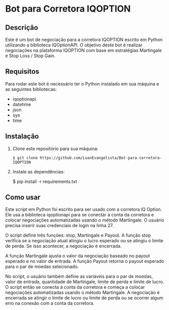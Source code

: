 # Bot para Corretora IQOPTION

## Descrição
Este é um bot de negociação para a corretora IQOPTION escrito em Python utilizando a biblioteca IQOptionAPI. O objetivo deste bot é realizar negociações na plataforma IQOPTION com base em estratégias Martingale e Stop Loss / Stop Gain.

## Requisitos

Para rodar este bot é necessário ter o Python instalado em sua máquina e as seguintes bibliotecas:

<ul>
    <li>iqoptionapi</li>
    <li>datetime</li>
    <li>json</li>
    <li>sys</li>
    <li>time</li>
</ul>

## Instalação
1. Clone este repositório para sua máquina:

       $ git clone https://github.com/LuanEvangelista/Bot-para-corretora-IQOPTION
 
 2. Instale as dependências:
 
      $ pip install -r requirements.txt

## Como usar
Este script em Python foi escrito para ser usado com a corretora IQ Option. Ele usa a biblioteca iqoptionapi para se conectar à conta da corretora e colocar negociações automatizadas usando o método Martingale. O usuário precisa inserir suas credenciais de login na linha 27.

O script define três funções: stop, Martingale e Payout. A função stop verifica se a negociação atual atingiu o lucro esperado ou se atingiu o limite de perda. Se isso acontecer, a negociação é encerrada. 

A função Martingale ajusta o valor da negociação baseado no payout esperado e no valor de entrada. A função Payout retorna o payout esperado para o par de moedas selecionado.

No script, o usuário também define as variáveis ​​para o par de moedas, valor de entrada, quantidade de Martingale, limite de perda e limite de lucro. O script então se conecta à conta da corretora e começa a colocar negociações automatizadas usando o método Martingale. A negociação é encerrada se atingir o limite de lucro ou limite de perda ou se ocorrer algum erro na conexão com a conta da corretora.

